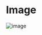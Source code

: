 # Image
![image](https://user-images.githubusercontent.com/110756250/227567059-b077b928-f13e-4ee0-bc91-cc5452ce1910.png)
